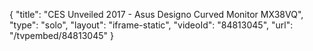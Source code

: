 {
    "title": "CES Unveiled 2017 - Asus Designo Curved Monitor MX38VQ",
    "type": "solo",
    "layout": "iframe-static",
    "videoId": "84813045",
    "url": "\/tvpembed\/84813045"
}